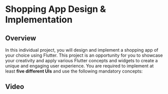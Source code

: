 # Shopping App Design & Implementation

## Overview
In this individual project, you will design and implement a shopping app of your choice using Flutter. This project is an opportunity for you to showcase your creativity and apply various Flutter concepts and widgets to create a unique and engaging user experience. You are required to implement at least **five different UIs** and use the following mandatory concepts:

## Video

